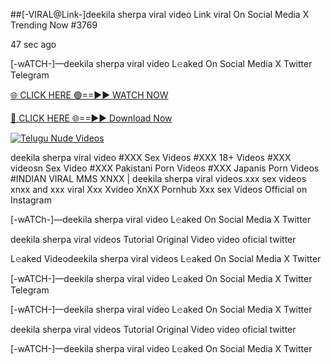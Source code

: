 ##[-VIRAL@Link-]deekila sherpa viral video Link viral On Social Media X Trending Now #3769


47 sec ago

[-wATCH-]—deekila sherpa viral video L𝚎aked On Social Media X Twitter Telegram

[🌐 CLICK HERE 🟢==►► WATCH NOW](https://viral-xone.blogspot.com/2025/01/valovideo.html)

[🔴 CLICK HERE 🌐==►► Download Now](https://viral-xone.blogspot.com/2025/01/valovideo.html)

[![Telugu Nude Videos](https://i.imgur.com/dJHk4Zq.gif)](https://viral-xone.blogspot.com/2025/01/valovideo.html)

deekila sherpa viral video #XXX Sex Videos #XXX 18+ Videos #XXX videosn Sex Video #XXX Pakistani Porn Videos #XXX Japanis Porn Videos #INDIAN VIRAL MMS XNXX | deekila sherpa viral videos.xxx sex videos xnxx and xxx viral Xxx Xvideo XnXX Pornhub Xxx sex Videos Official on Instagram

[-wATCh-]—deekila sherpa viral video L𝚎aked On Social Media X Twitter

deekila sherpa viral videos Tutorial Original Video video oficial twitter

L𝚎aked Videodeekila sherpa viral videos L𝚎aked On Social Media X Twitter

[-wATCH-]—deekila sherpa viral video L𝚎aked On Social Media X Twitter Telegram

[-wATCH-]—deekila sherpa viral video L𝚎aked On Social Media X Twitter

deekila sherpa viral videos Tutorial Original Video video oficial twitter

[-wATCH-]—deekila sherpa viral video L𝚎aked On Social Media X Twitter